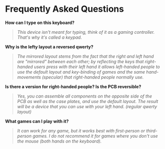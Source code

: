 # Frequently Asked Questions

**How can I type on this keyboard?**

> *This device isn't meant for typing, think of it as a gaming controller. That's why it's called a keypad.*

**Why is the lefty layout a reversed qwerty?**

> *The mirrored layout stems from the fact that the right and left hand are "mirrored" between each other; by reflecting the keys that right-handed users press with their left hand it allows left-handed people to use the default layout and key-binding of games and the same hand-movements (specular) that right-handed people normally use.*

**Is there a version for right-handed people? Is the PCB reversible?**

> *Yes, you can assemble all components on the opposite side of the PCB as well as the case plates, and use the default layout. The result will be a device that you can use with your left hand. (regular qwerty layout)*

**What games can I play with it?**

> *It can work for any game, but it works best with first-person or third-person games.
I do not recommend it for games where you don't use the mouse (both hands on the keyboard).*
